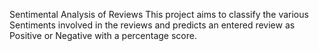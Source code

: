 Sentimental Analysis of Reviews
This project aims to classify the various Sentiments involved in the reviews and predicts an entered review as Positive or Negative with a percentage score.
